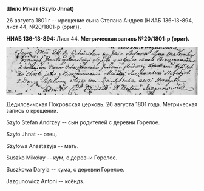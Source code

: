 **Шило Игнат (Szyło Jhnat)**

26 августа 1801 г -- крещение сына Степана Андрея (НИАБ 136-13-894, лист
44, №20/1801-р (ориг)).

**НИАБ 136-13-894:** Лист 44. **Метрическая запись №20/1801-р (ориг).**

![](./media/03e50541eea370e9d5e0da1cfa1d3e1fc846cdf1.png)

Дедиловичская Покровская церковь. 26 августа 1801 года. Метрическая
запись о крещении.

Szyło Stefan Andrzey -- сын родителей с деревни Горелое.

Szyło Jhnat -- отец.

Szyłowa Anastazyja -- мать.

Suszko Mikołay -- кум, с деревни Горелое.

Suszkowa Daryia -- кума, с деревни Горелое.

Jazgunowicz Antoni -- ксёндз.
